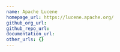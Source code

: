 ```yaml
---
name: Apache Lucene
homepage_url: https://lucene.apache.org/
github_org_url:
github_repo_url:
documentation_url:
other_urls: {}
---
```

